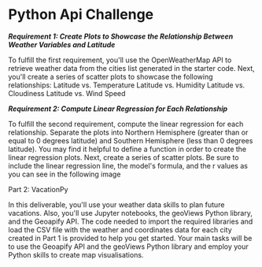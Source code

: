 # Python Api Challenge

***Requirement 1: Create Plots to Showcase the Relationship Between Weather Variables and Latitude***

To fulfill the first requirement, you'll use the OpenWeatherMap API to retrieve weather data from the cities list generated in the starter code.
Next, you'll create a series of scatter plots to showcase the following relationships:
Latitude vs. Temperature
Latitude vs. Humidity
Latitude vs. Cloudiness
Latitude vs. Wind Speed

***Requirement 2: Compute Linear Regression for Each Relationship***

To fulfill the second requirement, compute the linear regression for each relationship. 
Separate the plots into Northern Hemisphere (greater than or equal to 0 degrees latitude) and Southern Hemisphere (less than 0 degrees latitude). 
You may find it helpful to define a function in order to create the linear regression plots.
Next, create a series of scatter plots. Be sure to include the linear regression line, the model's formula, and the r values as you can see in the following image


Part 2: VacationPy

In this deliverable, you'll use your weather data skills to plan future vacations. Also, you'll use Jupyter notebooks, 
the geoViews Python library, and the Geoapify API.
The code needed to import the required libraries and load the CSV file with the weather and coordinates data for each city created in 
Part 1 is provided to help you get started.
Your main tasks will be to use the Geoapify API and the geoViews Python library and employ your Python skills to create map visualisations.
